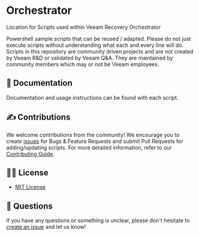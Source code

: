 # Orchestrator
Location for Scripts used within Veeam Recovery Orchestrator

Powershell sample scripts that can be reused / adapted. Please do not just execute scripts without understanding what each and every line will do. Scripts in this repository are community driven projects and are not created by Veeam R&D or validated by Veeam Q&A. They are maintained by community members which may or not be Veeam employees.

## 📗 Documentation

Documentation and usage instructions can be found with each script.

## ✍ Contributions

We welcome contributions from the community! We encourage you to create [issues](https://github.com/VeeamHub/veeam-orchestrator/issues/new/choose) for Bugs & Feature Requests and submit Pull Requests for adding/updating scripts. For more detailed information, refer to our [Contributing Guide](CONTRIBUTING.md).

## 🤝🏾 License

* [MIT License](LICENSE)

## 🤔 Questions

If you have any questions or something is unclear, please don't hesitate to [create an issue](https://github.com/VeeamHub/veeam-orchestrator/issues/new/choose) and let us know!

